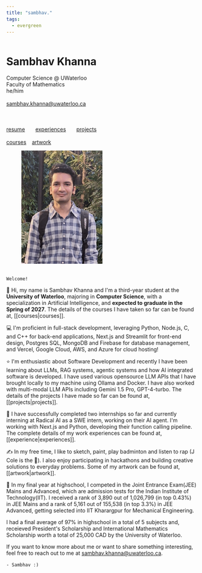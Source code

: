 ```yaml
---
title: "sambhav."
tags:
  - evergreen
---
```

<link rel="stylesheet" href="https://cdnjs.cloudflare.com/ajax/libs/font-awesome/4.7.0/css/font-awesome.min.css">

<div style="display: flex; justify-content: space-between; flex-wrap: wrap;">
  <div>
      <h1>Sambhav Khanna</h1>
      Computer Science @ UWaterloo
      <br>
      Faculty of Mathematics
      <br>
      he/him
      <br>
      <br>
      <a href="mailto:sambhav.khanna@uwaterloo.ca">sambhav.khanna@uwaterloo.ca</a>
      <br>
      <br>
      <div style="display: flex; justify-content: space-between; flex-wrap: wrap;">
          <div>
              <a href="http://github.com/sambhavKhanna"><i aria-hidden="true" title="GitHub"
                      class="fa fa-github fa-2x"></i> </a>
          </div>
          <div>
              <a href="https://www.linkedin.com/in/sambhav-khanna/"><i aria-hidden="true"
                      title="LinkedIn" class="fa fa-linkedin fa-2x"></i> </a>
          </div>
          <div>
              <a href="https://twitter.com/khsambhav"><i aria-hidden="true"
                      title="X" class="fa fa-twitter fa-2x"></i> </a>
          </div>
      </div>
      <br>
      <br>
      <div style="display: flex; justify-content: space-between; flex-wrap: wrap;">
          <div>
            <a href="resume.pdf">resume</a>
          </div>
          <div>
              <a href="experience">experiences</a>
          </div>
          <div>
              <a href="projects">projects</a>
          </div>
      </div>
      <br>
      <div style="display: flex; flex-wrap: wrap;">
          <div style="margin-right: 15px;">
            <a href="courses">courses</a>
          </div>
          <div>
              <a href="artwork">artwork</a>
          </div>
      </div>
  </div>
  <div>
    <figure>
        <img src="image.png" alt="a picture of sambhav" style="width: 215px; height: 300px; opacity: 1; border-radius: 0px;" />
    </figure>
  </div>
</div>

<!-- <img src="./banner.svg" width="701" height="183"> -->
```poetry
Welcome!
```
👋 Hi, my name is Sambhav Khanna and I'm a third-year student at the **University of Waterloo**, majoring in **Computer Science**, with a specialization in Artificial Intelligence, and **expected to graduate in the Spring of 2027**. The details of the courses I have taken so far can be found at, [[courses|courses]].

💻 I'm proficient in full-stack development, leveraging Python, Node.js, C, and C++ for back-end applications, Next.js and Streamlit for front-end design, Postgres SQL, MongoDB and Firebase for database management, and Vercel, Google Cloud, AWS, and Azure for cloud hosting!

⭐ I'm enthusiastic about Software Development and recently I have been learning about LLMs, RAG systems, agentic systems and how AI integrated software is developed. I have used various opensource LLM APIs that I have brought locally to my machine using Ollama and Docker. I have also worked with multi-modal LLM APIs including Gemini 1.5 Pro, GPT-4-turbo. The details of the projects I have made so far can be found at, [[projects|projects]].

💼 I have successfully completed two internships so far and currently interning at Radical AI as a SWE intern, working on their AI agent. I'm working with Next.js and Python, developing their function calling pipeline. The complete details of my work experiences can be found at, [[experience|experiences]].

✍️ In my free time, I like to sketch, paint, play badminton and listen to rap (J Cole is the 🐐). I also enjoy participating in hackathons and building creative solutions to everyday problems. Some of my artwork can be found at, [[artwork|artwork]].

📖 In my final year at highschool, I competed in the Joint Entrance Exam(JEE) Mains and Advanced, which are admission tests for the Indian Institute of Technology(IIT). I received a rank of 3,890 out of 1,026,799 (in top 0.43%) in JEE Mains and a rank of 5,161 out of 155,538 (in top 3.3%) in JEE Advanced, getting selected into IIT Kharargpur for Mechanical Engineering.

I had a final average of 97% in highschool in a total of 5 subjects and, receieved President's Scholarship and International Mathematics Scholarship worth a total of 25,000 CAD by the University of Waterloo.

If you want to know more about me or want to share something interesting, feel free to reach out to me at sambhav.khanna@uwaterloo.ca.

```poetry
- Sambhav :)
```
